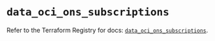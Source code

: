 # `data_oci_ons_subscriptions`

Refer to the Terraform Registry for docs: [`data_oci_ons_subscriptions`](https://registry.terraform.io/providers/hashicorp/oci/7.19.0/docs/data-sources/ons_subscriptions).
